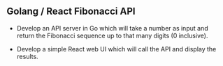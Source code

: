 ## Golang / React Fibonacci API

- Develop an API server in Go which will take a number as input and return the Fibonacci sequence up to that many digits (0 inclusive).

- Develop a simple React web UI which will call the API and display the results.
